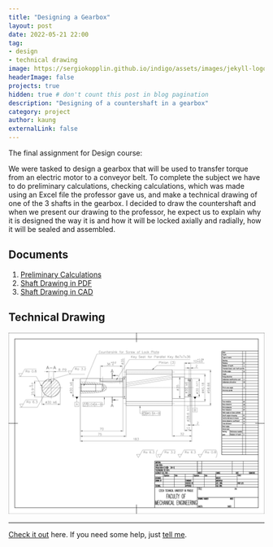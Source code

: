 ```yaml
---
title: "Designing a Gearbox"
layout: post
date: 2022-05-21 22:00
tag: 
- design 
- technical drawing
image: https://sergiokopplin.github.io/indigo/assets/images/jekyll-logo-light-solid.png
headerImage: false
projects: true
hidden: true # don't count this post in blog pagination
description: "Designing of a countershaft in a gearbox"
category: project
author: kaung
externalLink: false
---
```


The final assignment for Design course:

We were tasked to design a gearbox that will be used to transfer torque from an electric motor to a conveyor belt. To complete the subject we have to do preliminary calculations, checking calculations, which was made using an Excel file the professor gave us, and make a technical drawing of one of the 3 shafts in the gearbox. I decided to draw the countershaft and when we present our drawing to the professor, he expect us to explain why it is designed the way it is and how it will be locked axially and radially, how it will be sealed and assembled.

## Documents

1. [Preliminary Calculations](/assets/Preliminary-Calculations.pdf)
2. [Shaft Drawing in PDF](/assets/Countershaft.pdf)
3. [Shaft Drawing in CAD](https://github.com/KengHtet22/Gearbox-Designing/blob/main/Shaft%20II.dwg)

## Technical Drawing

![alt text](https://raw.githubusercontent.com/KengHtet22/Gearbox-Designing/main/Countershaft.png)

---

[Check it out](https://github.com/KengHtet22/Gearbox-Designing/) here.
If you need some help, just [tell me](https://github.com/KengHtet22/Gearbox-Designing/issues).
